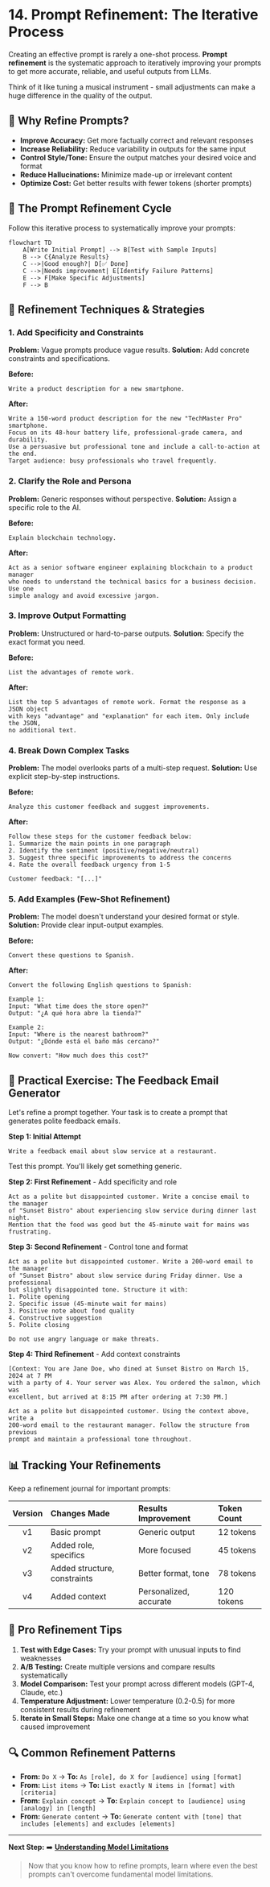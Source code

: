 # 14. Prompt Refinement: The Iterative Process

Creating an effective prompt is rarely a one-shot process. **Prompt refinement** is the systematic approach to iteratively improving your prompts to get more accurate, reliable, and useful outputs from LLMs.

Think of it like tuning a musical instrument - small adjustments can make a huge difference in the quality of the output.

## 🎯 Why Refine Prompts?

- **Improve Accuracy:** Get more factually correct and relevant responses
- **Increase Reliability:** Reduce variability in outputs for the same input
- **Control Style/Tone:** Ensure the output matches your desired voice and format
- **Reduce Hallucinations:** Minimize made-up or irrelevant content
- **Optimize Cost:** Get better results with fewer tokens (shorter prompts)

## 🔁 The Prompt Refinement Cycle

Follow this iterative process to systematically improve your prompts:

```mermaid
flowchart TD
    A[Write Initial Prompt] --> B[Test with Sample Inputs]
    B --> C{Analyze Results}
    C -->|Good enough?| D[✅ Done]
    C -->|Needs improvement| E[Identify Failure Patterns]
    E --> F[Make Specific Adjustments]
    F --> B
```

## 🧰 Refinement Techniques & Strategies

### 1. Add Specificity and Constraints
**Problem:** Vague prompts produce vague results.
**Solution:** Add concrete constraints and specifications.

**Before:**
```
Write a product description for a new smartphone.
```

**After:**
```
Write a 150-word product description for the new "TechMaster Pro" smartphone. 
Focus on its 48-hour battery life, professional-grade camera, and durability. 
Use a persuasive but professional tone and include a call-to-action at the end.
Target audience: busy professionals who travel frequently.
```

### 2. Clarify the Role and Persona
**Problem:** Generic responses without perspective.
**Solution:** Assign a specific role to the AI.

**Before:**
```
Explain blockchain technology.
```

**After:**
```
Act as a senior software engineer explaining blockchain to a product manager
who needs to understand the technical basics for a business decision. Use one
simple analogy and avoid excessive jargon.
```

### 3. Improve Output Formatting
**Problem:** Unstructured or hard-to-parse outputs.
**Solution:** Specify the exact format you need.

**Before:**
```
List the advantages of remote work.
```

**After:**
```
List the top 5 advantages of remote work. Format the response as a JSON object
with keys "advantage" and "explanation" for each item. Only include the JSON,
no additional text.
```

### 4. Break Down Complex Tasks
**Problem:** The model overlooks parts of a multi-step request.
**Solution:** Use explicit step-by-step instructions.

**Before:**
```
Analyze this customer feedback and suggest improvements.
```

**After:**
```
Follow these steps for the customer feedback below:
1. Summarize the main points in one paragraph
2. Identify the sentiment (positive/negative/neutral)
3. Suggest three specific improvements to address the concerns
4. Rate the overall feedback urgency from 1-5

Customer feedback: "[...]"
```

### 5. Add Examples (Few-Shot Refinement)
**Problem:** The model doesn't understand your desired format or style.
**Solution:** Provide clear input-output examples.

**Before:**
```
Convert these questions to Spanish.
```

**After:**
```
Convert the following English questions to Spanish:

Example 1:
Input: "What time does the store open?"
Output: "¿A qué hora abre la tienda?"

Example 2:
Input: "Where is the nearest bathroom?"
Output: "¿Dónde está el baño más cercano?"

Now convert: "How much does this cost?"
```

## 🧪 Practical Exercise: The Feedback Email Generator

Let's refine a prompt together. Your task is to create a prompt that generates polite feedback emails.

**Step 1: Initial Attempt**
```
Write a feedback email about slow service at a restaurant.
```

Test this prompt. You'll likely get something generic.

**Step 2: First Refinement** - Add specificity and role
```
Act as a polite but disappointed customer. Write a concise email to the manager
of "Sunset Bistro" about experiencing slow service during dinner last night.
Mention that the food was good but the 45-minute wait for mains was frustrating.
```

**Step 3: Second Refinement** - Control tone and format
```
Act as a polite but disappointed customer. Write a 200-word email to the manager
of "Sunset Bistro" about slow service during Friday dinner. Use a professional
but slightly disappointed tone. Structure it with:
1. Polite opening
2. Specific issue (45-minute wait for mains)
3. Positive note about food quality
4. Constructive suggestion
5. Polite closing

Do not use angry language or make threats.
```

**Step 4: Third Refinement** - Add context constraints
```
[Context: You are Jane Doe, who dined at Sunset Bistro on March 15, 2024 at 7 PM
with a party of 4. Your server was Alex. You ordered the salmon, which was
excellent, but arrived at 8:15 PM after ordering at 7:30 PM.]

Act as a polite but disappointed customer. Using the context above, write a
200-word email to the restaurant manager. Follow the structure from previous
prompt and maintain a professional tone throughout.
```

## 📊 Tracking Your Refinements

Keep a refinement journal for important prompts:

| Version | Changes Made | Results Improvement | Token Count |
|:---:|:---|:---|:---|
| v1 | Basic prompt | Generic output | 12 tokens |
| v2 | Added role, specifics | More focused | 45 tokens |
| v3 | Added structure, constraints | Better format, tone | 78 tokens |
| v4 | Added context | Personalized, accurate | 120 tokens |

## 🚀 Pro Refinement Tips

1.  **Test with Edge Cases:** Try your prompt with unusual inputs to find weaknesses
2.  **A/B Testing:** Create multiple versions and compare results systematically
3.  **Model Comparison:** Test your prompt across different models (GPT-4, Claude, etc.)
4.  **Temperature Adjustment:** Lower temperature (0.2-0.5) for more consistent results during refinement
5.  **Iterate in Small Steps:** Make one change at a time so you know what caused improvement

## 🔍 Common Refinement Patterns

- **From:** `Do X` → **To:** `As [role], do X for [audience] using [format]`
- **From:** `List items` → **To:** `List exactly N items in [format] with [criteria]`
- **From:** `Explain concept` → **To:** `Explain concept to [audience] using [analogy] in [length]`
- **From:** `Generate content` → **To:** `Generate content with [tone] that includes [elements] and excludes [elements]`

---

**Next Step:** ➡️ **[Understanding Model Limitations](./15-model-limitations.md)**
> Now that you know how to refine prompts, learn where even the best prompts can't overcome fundamental model limitations.
